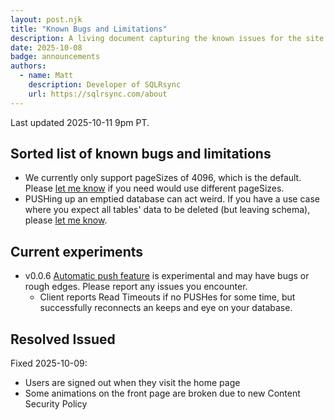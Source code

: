 ```yaml
---
layout: post.njk
title: "Known Bugs and Limitations"
description: A living document capturing the known issues for the site.
date: 2025-10-08
badge: announcements
authors:
  - name: Matt
    description: Developer of SQLRsync
    url: https://sqlrsync.com/about
---
```


Last updated 2025-10-11 9pm PT.

## Sorted list of known bugs and limitations

- We currently only support pageSizes of 4096, which is the default.  Please [let me know](/support) if you need would use different pageSizes.
- PUSHing up an emptied database can act weird. If you have a use case where you expect all tables' data to be deleted (but leaving schema), please [let me know](/support).

## Current experiments

- v0.0.6 [Automatic push feature](https://sqlrsync.com/blog/posts/2025-10-07-dev-notes) is experimental and may have bugs or rough edges. Please report any issues you encounter.
  - Client reports Read Timeouts if no PUSHes for some time, but successfully reconnects an keeps and eye on your database.

## Resolved Issued

Fixed 2025-10-09:

- Users are signed out when they visit the home page
- Some animations on the front page are broken due to new Content Security Policy
